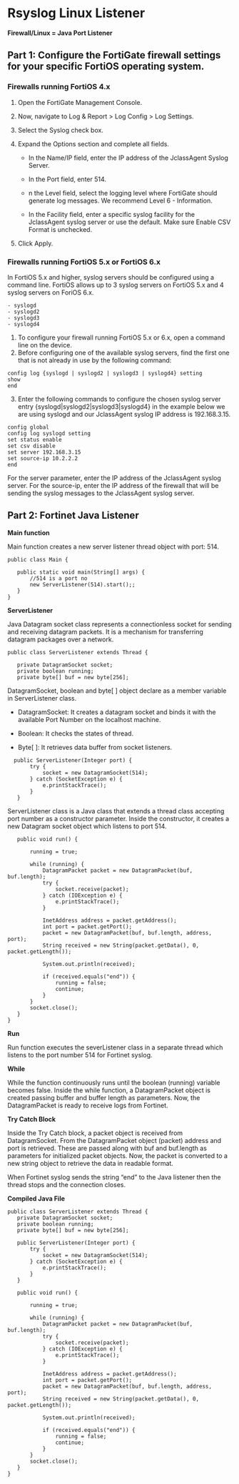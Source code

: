 # **Rsyslog Linux Listener**

**Firewall/Linux = Java Port Listener**
## Part 1: Configure the FortiGate firewall settings for your specific FortiOS operating system.
### Firewalls running FortiOS 4.x 
1. Open the FortiGate Management Console.
2. Now, navigate to Log & Report > Log Config > Log Settings. 
3. Select the Syslog check box.
4. Expand the Options section and complete all fields. 
    - In the Name/IP field, enter the IP address of the JclassAgent Syslog Server.
    - In the Port field, enter 514.
    - n the Level field, select the logging level where FortiGate should generate log messages.
        We recommend Level 6 - Information. 


    - In the Facility field, enter a specific syslog facility for the JclassAgent syslog server or use the default.
Make sure Enable CSV Format is unchecked.  

5. Click Apply.

### Firewalls running FortiOS 5.x or FortiOS 6.x 
In FortiOS 5.x and higher, syslog servers should be configured using a command line.
FortiOS allows up to 3 syslog servers on FortiOS 5.x and 4 syslog servers on ForiOS 6.x.

    - syslogd 
    - syslogd2
    - syslogd3
    - syslogd4

1. To configure your firewall running FortiOS 5.x or 6.x, open a command line on the device.
2. Before configuring one of the available syslog servers, find the first one that is not already in use by the following command:

```
config log {syslogd | syslogd2 | syslogd3 | syslogd4} setting
show
end
```
3. Enter the following commands to configure the chosen syslog server entry {syslogd|syslogd2|syslogd3|syslogd4} in the example below we are using syslogd and our JclassAgent syslog IP address is 192.168.3.15.

```
config global
config log syslogd setting 
set status enable
set csv disable
set server 192.168.3.15
set source-ip 10.2.2.2
end 
```
For the server parameter, enter the IP address of the JclassAgent syslog server.
For the source-ip, enter the IP address of the firewall that will be sending the syslog messages to the JclassAgent syslog server.

## Part 2: Fortinet Java Listener
**Main function**

Main function creates a new server listener thread object with port: 514.

```
public class Main {

   public static void main(String[] args) {
       //514 is a port no             
       new ServerListener(514).start();;
   }
}
```

**ServerListener**

Java Datagram socket class represents a connectionless socket for sending and receiving datagram packets. It is a mechanism for transferring datagram packages over a network.

```
public class ServerListener extends Thread {

   private DatagramSocket socket;
   private boolean running;
   private byte[] buf = new byte[256];
```
DatagramSocket, boolean and byte[ ] object declare as a member variable in ServerListener class.

- DatagramSocket: It creates a datagram socket and binds it with the available Port Number on the localhost machine.

- Boolean: It checks the states of thread.

- Byte[ ]: It retrieves data buffer from socket listeners.


```
  public ServerListener(Integer port) {
       try {
           socket = new DatagramSocket(514);
       } catch (SocketException e) {          
           e.printStackTrace();
       }
   }
```
ServerListener class is a Java class that extends a thread class accepting port number as a constructor parameter. Inside the constructor, it creates a new Datagram socket object which listens to port 514.

```
   public void run() {
      
       running = true;

       while (running) {          
           DatagramPacket packet = new DatagramPacket(buf, buf.length);           
           try {
               socket.receive(packet);
           } catch (IOException e) {              
               e.printStackTrace();
           }
                      
           InetAddress address = packet.getAddress();          
           int port = packet.getPort();
           packet = new DatagramPacket(buf, buf.length, address, port);
           String received = new String(packet.getData(), 0, packet.getLength());
          
           System.out.println(received);
          
           if (received.equals("end")) {
               running = false;
               continue;
           }
       }
       socket.close();
   }
}
```
**Run**

Run function executes the severListener class in a separate thread which listens to the port number 514 for Fortinet syslog.

**While**

While the function continuously runs until the boolean (running) variable becomes false. Inside the while function, a DatagramPacket object is created passing buffer and buffer length as parameters. 
Now, the DatagramPacket is ready to receive logs from Fortinet.

**Try Catch Block**

Inside the Try Catch block, a packet object is received from DatagramSocket. From the DatagramPacket object (packet) address and port is retrieved. These are passed along with buf and buf.length as parameters for initialized packet objects. Now, the packet is converted to a new string object to retrieve the data in readable format.

When Fortinet syslog sends the string “end” to the Java listener then the thread stops and the connection closes.


**Compiled Java File**
```
public class ServerListener extends Thread {
   private DatagramSocket socket;
   private boolean running;
   private byte[] buf = new byte[256];

   public ServerListener(Integer port) {
       try {
           socket = new DatagramSocket(514);
       } catch (SocketException e) {          
           e.printStackTrace();
       }
   }

   public void run() {
      
       running = true;

       while (running) {          
           DatagramPacket packet = new DatagramPacket(buf, buf.length);           
           try {
               socket.receive(packet);
           } catch (IOException e) {              
               e.printStackTrace();
           }
                      
           InetAddress address = packet.getAddress();          
           int port = packet.getPort();
           packet = new DatagramPacket(buf, buf.length, address, port);
           String received = new String(packet.getData(), 0, packet.getLength());
          
           System.out.println(received);
          
           if (received.equals("end")) {
               running = false;
               continue;
           }
       }
       socket.close();
   }
}
```
